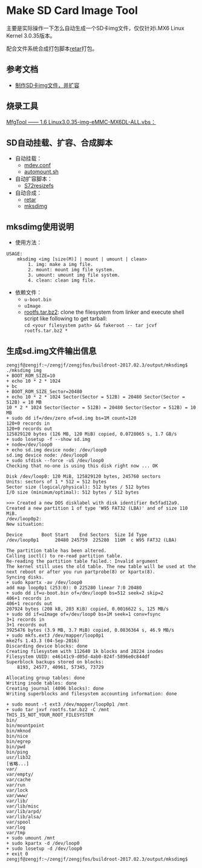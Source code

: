 # Make SD Card Image Tool

主要是实际操作一下怎么自动生成一个SD卡img文件，仅仅针对i.MX6 Linux Kernel 3.0.35版本。

配合文件系统合成打包脚本[retar](https://github.com/ZengjfOS/ARMBaseFS/blob/BuildrootExampleFS/retar)打包。

## 参考文档

* [制作SD卡img文件，并扩容](http://www.cnblogs.com/zengjfgit/p/6443658.html)

## 烧录工具

[MfgTool —— 1.6 Linux3.0.35-img-eMMC-MX6DL-ALL.vbs：](https://github.com/ZengjfOS/MfgTool#16-linux3035-emmc-mx6dl-imgvbs)

## SD自动挂载、扩容、合成脚本

* 自动挂载：
  * [mdev.conf](mdev.conf)
  * [automount.sh](automount.sh)
* 自动扩容脚本：
  * [S72resizefs](S72resizefs)
* 自动合成：
  * [retar](retar)
  * [mksdimg](mksdimg)

## mksdimg使用说明

* 使用方法：
```
USAGE:
    mksdimg <img [size(M)] | mount | umount | clean>
        1. img: make a img file.
        2. mount: mount img file system.
        3. umount: umount img file system.
        4. clean: clean img file.
```

* 依赖文件：
  * `u-boot.bin`
  * `uImage`
  * [rootfs.tar.bz2](https://github.com/ZengjfOS/ARMBaseFS/tree/i.mx6_base_fs): clone the filesystem from linker and execute shell script like following to get tarball:  
    `cd <your filesystem path> && fakeroot -- tar jcvf rootfs.tar.bz2 *`

## 生成sd.img文件输出信息

```
zengjf@zengjf:~/zengjf/zengjfos/buildroot-2017.02.3/output/mksdimg$ ./mksdimg img
+ BOOT_ROM_SIZE=10
+ echo 10 * 2 * 1024
+ bc
+ BOOT_ROM_SIZE_Sector=20480
+ echo 10 * 2 * 1024 Sector(Sector = 512B) = 20480 Sector(Sector = 512B) = 10 MB
10 * 2 * 1024 Sector(Sector = 512B) = 20480 Sector(Sector = 512B) = 10 MB
+ sudo dd if=/dev/zero of=sd.img bs=1M count=120
120+0 records in
120+0 records out
125829120 bytes (126 MB, 120 MiB) copied, 0.0728065 s, 1.7 GB/s
+ sudo losetup -f --show sd.img
+ node=/dev/loop0
+ echo sd.img device node: /dev/loop0
sd.img device node: /dev/loop0
+ sudo sfdisk --force -uS /dev/loop0
Checking that no-one is using this disk right now ... OK

Disk /dev/loop0: 120 MiB, 125829120 bytes, 245760 sectors
Units: sectors of 1 * 512 = 512 bytes
Sector size (logical/physical): 512 bytes / 512 bytes
I/O size (minimum/optimal): 512 bytes / 512 bytes

>>> Created a new DOS disklabel with disk identifier 0x5fad12a9.
Created a new partition 1 of type 'W95 FAT32 (LBA)' and of size 110 MiB.
/dev/loop0p2: 
New situation:

Device       Boot Start    End Sectors  Size Id Type
/dev/loop0p1      20480 245759  225280  110M  c W95 FAT32 (LBA)

The partition table has been altered.
Calling ioctl() to re-read partition table.
Re-reading the partition table failed.: Invalid argument
The kernel still uses the old table. The new table will be used at the next reboot or after you run partprobe(8) or kpartx(8).
Syncing disks.
+ sudo kpartx -av /dev/loop0
add map loop0p1 (253:0): 0 225280 linear 7:0 20480
+ sudo dd if=u-boot.bin of=/dev/loop0 bs=512 seek=2 skip=2
406+1 records in
406+1 records out
207924 bytes (208 kB, 203 KiB) copied, 0.0016622 s, 125 MB/s
+ sudo dd if=uImage of=/dev/loop0 bs=1M seek=1 conv=fsync
3+1 records in
3+1 records out
3925476 bytes (3.9 MB, 3.7 MiB) copied, 0.0836364 s, 46.9 MB/s
+ sudo mkfs.ext3 /dev/mapper/loop0p1
mke2fs 1.43.3 (04-Sep-2016)
Discarding device blocks: done                            
Creating filesystem with 112640 1k blocks and 28224 inodes
Filesystem UUID: e46141c9-d05d-4ab0-824f-5896e0c844df
Superblock backups stored on blocks: 
	8193, 24577, 40961, 57345, 73729

Allocating group tables: done                            
Writing inode tables: done                            
Creating journal (4096 blocks): done
Writing superblocks and filesystem accounting information: done 

+ sudo mount -t ext3 /dev/mapper/loop0p1 /mnt
+ sudo tar jxvf rootfs.tar.bz2 -C /mnt
THIS_IS_NOT_YOUR_ROOT_FILESYSTEM
bin/
bin/mountpoint
bin/mknod
bin/nice
bin/egrep
bin/pwd
bin/ping
usr/lib32
[省略...]
var/
var/empty/
var/cache
var/run
var/lock
var/www/
var/lib/
var/lib/misc
var/lib/arpd/
var/lib/alsa/
var/spool
var/log
var/tmp
+ sudo umount /mnt
+ sudo kpartx -d /dev/loop0
+ sudo losetup -d /dev/loop0
+ exit 0
zengjf@zengjf:~/zengjf/zengjfos/buildroot-2017.02.3/output/mksdimg$
```
